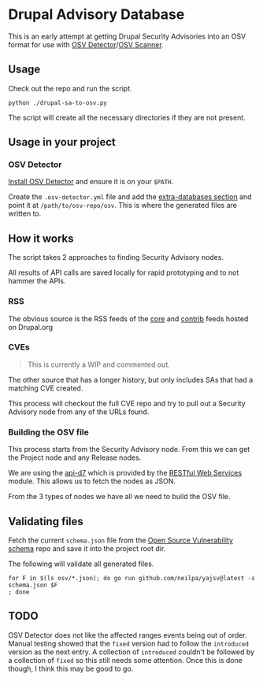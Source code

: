 # Drupal Advisory Database

This is an early attempt at getting Drupal Security Advisories into an OSV format for use with [OSV Detector](https://github.com/G-Rath/osv-detector)/[OSV Scanner](https://google.github.io/osv-scanner/).

## Usage

Check out the repo and run the script.

```shell
python ./drupal-sa-to-osv.py
```

The script will create all the necessary directories if they are not present.

## Usage in your project

### OSV Detector

[Install OSV Detector](https://github.com/G-Rath/osv-detector?tab=readme-ov-file#installation) and ensure it is on your `$PATH`.

Create the `.osv-detector.yml` file and add the [extra-databases section](https://github.com/G-Rath/osv-detector?tab=readme-ov-file#extra-databases) and point it at `/path/to/osv-repo/osv`. This is where the generated files are written to.

## How it works

The script takes 2 approaches to finding Security Advisory nodes.

All results of API calls are saved locally for rapid prototyping and to not hammer the APIs.

### RSS

The obvious source is the RSS feeds of the [core](https://www.drupal.org/security/core)
and [contrib](https://www.drupal.org/security/contrib) feeds hosted on Drupal.org

### CVEs

> This is currently a WIP and commented out.

The other source that has a longer history, but only includes SAs that had a matching CVE created.

This process will checkout the full CVE repo and try to pull out a Security Advisory node from any of the URLs found.

### Building the OSV file

This process starts from the Security Advisory node. From this we can get the Project node and any Release nodes.

We are using the [api-d7](https://www.drupal.org/drupalorg/docs/apis/rest-and-other-apis#s-restful-web-services) which is provided by the [RESTful Web Services](https://www.drupal.org/project/restws) module. This allows us to fetch the nodes as JSON.

From the 3 types of nodes we have all we need to build the OSV file.

## Validating files

Fetch the current `schema.json` file from the [Open Source Vulnerability schema](https://ossf.github.io/osv-schema/#format-overview) repo and save it into the project root dir.

The following will validate all generated files.

```shell
for F in $(ls osv/*.json); do go run github.com/neilpa/yajsv@latest -s schema.json $F
; done
```

## TODO

OSV Detector does not like the affected ranges events being out of order.  Manual testing showed that the `fixed` version had to follow the `introduced` version as the next entry. A collection of `introduced` couldn't be followed by a collection of `fixed` so this still needs some attention.  Once this is done though, I think this may be good to go.
